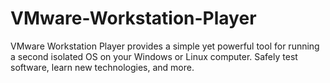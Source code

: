 # VMware-Workstation-Player
 VMware Workstation Player provides a simple yet powerful tool for running a second isolated OS on your Windows or Linux computer. Safely test software, learn new technologies, and more.
